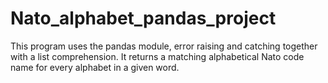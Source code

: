 # Nato_alphabet_pandas_project
This program uses the pandas module, error raising and catching together with a list comprehension. It returns a matching alphabetical Nato code name for every alphabet in a given word.
